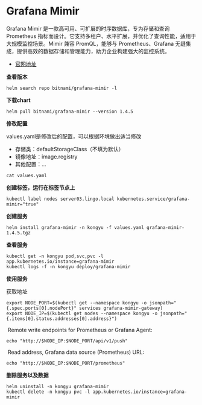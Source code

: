 # Grafana Mimir

Grafana Mimir 是一款高可用、可扩展的时序数据库，专为存储和查询 Prometheus 指标而设计。它支持多租户、水平扩展，并优化了查询性能，适用于大规模监控场景。Mimir 兼容 PromQL，能够与 Prometheus、Grafana 无缝集成，提供高效的数据存储和管理能力，助力企业构建强大的监控系统。

- [官网地址](https://grafana.com/oss/mimir/)



**查看版本**

```
helm search repo bitnami/grafana-mimir -l
```

**下载chart**

```
helm pull bitnami/grafana-mimir --version 1.4.5
```

**修改配置**

values.yaml是修改后的配置，可以根据环境做出适当修改

- 存储类：defaultStorageClass（不填为默认）
- 镜像地址：image.registry
- 其他配置：...

```
cat values.yaml
```

**创建标签，运行在标签节点上**

```
kubectl label nodes server03.lingo.local kubernetes.service/grafana-mimir="true"
```

**创建服务**

```
helm install grafana-mimir -n kongyu -f values.yaml grafana-mimir-1.4.5.tgz
```

**查看服务**

```
kubectl get -n kongyu pod,svc,pvc -l app.kubernetes.io/instance=grafana-mimir
kubectl logs -f -n kongyu deploy/grafana-mimir
```

**使用服务**

获取地址

```
export NODE_PORT=$(kubectl get --namespace kongyu -o jsonpath="{.spec.ports[0].nodePort}" services grafana-mimir-gateway)
export NODE_IP=$(kubectl get nodes --namespace kongyu -o jsonpath="{.items[0].status.addresses[0].address}")
```

​    Remote write endpoints for Prometheus or Grafana Agent:

```
echo "http://$NODE_IP:$NODE_PORT/api/v1/push"
```

​    Read address, Grafana data source (Prometheus) URL:

```
echo "http://$NODE_IP:$NODE_PORT/prometheus"
```

**删除服务以及数据**

```
helm uninstall -n kongyu grafana-mimir
kubectl delete -n kongyu pvc -l app.kubernetes.io/instance=grafana-mimir
```


